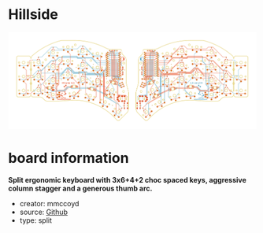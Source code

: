 # Hillside

![preview](./hillside_preview.png)

# board information
**Split ergonomic keyboard with 3x6+4+2 choc spaced keys, aggressive column stagger and a generous thumb arc.**

- creator: mmccoyd
- source: [Github](https://github.com/mmccoyd/hillside)
- type: split


